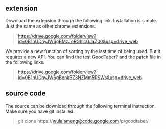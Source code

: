 ## extension ##

Download the extension through the following link. Installation is simple. Just the same as other chrome extensions.

> https://drive.google.com/folderview?id=0B1nUDhyJW6gBMzJoRGhlcGJaZ00&usp=drive_web

We provide a new function of sorting by the last time of being used. But it requires a new API. You can find the test GoodTaber? and the patch file in the following links.

> https://drive.google.com/folderview?id=0B1nUDhyJW6gBenk5Z3NZMm5RSWs&usp=drive_web

## source code ##

The source can be download through the following terminal instruction. Make sure you have git installed.

> git clone https://wulalameng@code.google.com/p/goodtaber/